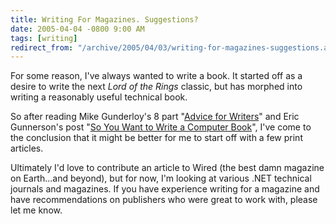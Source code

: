 ```yaml
---
title: Writing For Magazines. Suggestions?
date: 2005-04-04 -0800 9:00 AM
tags: [writing]
redirect_from: "/archive/2005/04/03/writing-for-magazines-suggestions.aspx/"
---
```


For some reason, I've always wanted to write a book. It started off as a
desire to write the next *Lord of the Rings* classic, but has morphed
into writing a reasonably useful technical book.

So after reading Mike Gunderloy's 8 part "[Advice for
Writers](http://www.larkware.com/Articles/AdviceforWritersPart1.html)"
and Eric Gunnerson's post "[So You Want to Write a Computer
Book](http://blogs.msdn.com/ericgu/articles/396328.aspx)", I've come to
the conclusion that it might be better for me to start off with a few
print articles.

Ultimately I'd love to contribute an article to Wired (the best damn
magazine on Earth...and beyond), but for now, I'm looking at various
.NET technical journals and magazines. If you have experience writing
for a magazine and have recommendations on publishers who were great to
work with, please let me know.

